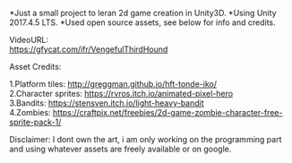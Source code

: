 *Just a small project to leran 2d game creation in Unity3D.
*Using Unity 2017.4.5 LTS.
*Used open source assets, see below for info and credits.

VideoURL:<br/>
https://gfycat.com/ifr/VengefulThirdHound

Asset Credits:

1.Platform tiles: http://greggman.github.io/hft-tonde-iko/<br/>
2.Character sprites: https://rvros.itch.io/animated-pixel-hero<br/>
3.Bandits: https://stensven.itch.io/light-heavy-bandit<br/>
4.Zombies: https://craftpix.net/freebies/2d-game-zombie-character-free-sprite-pack-1/<br/>

Disclaimer: I dont own the art, i am only working on the programming part and using whatever assets are freely available or on google.

